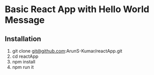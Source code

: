 # Basic React App with Hello World Message

## Installation

1. git clone git@github.com:ArunS-Kumar/reactApp.git
2. cd reactApp
3. npm install
4. npm run it




